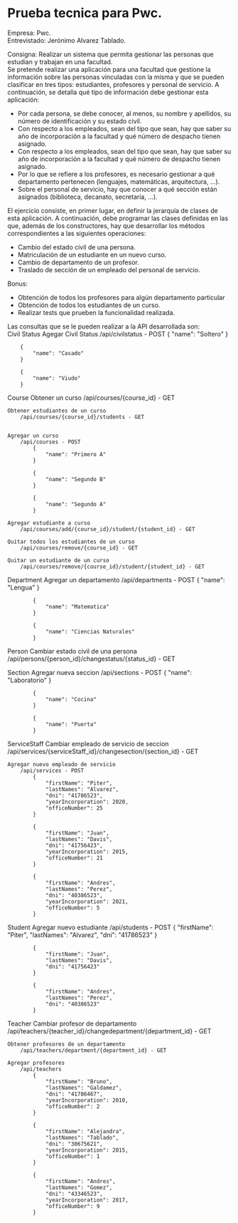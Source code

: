 # Prueba tecnica para Pwc.
Empresa: Pwc.  
Entrevistado: Jerónimo Alvarez Tablado.  

Consigna: Realizar un sistema que permita gestionar las personas que estudian y trabajan en una facultad.  
Se pretende realizar una aplicación para una facultad que gestione la información sobre las personas vinculadas con la misma y que se pueden clasificar en tres tipos: estudiantes, profesores y personal de servicio. A continuación, se detalla qué tipo de información debe gestionar esta aplicación:  

* Por cada persona, se debe conocer, al menos, su nombre y apellidos, su número de identificación y su estado civil.  
* Con respecto a los empleados, sean del tipo que sean, hay que saber su año de incorporación a la facultad y qué número de despacho tienen asignado.  
* Con respecto a los empleados, sean del tipo que sean, hay que saber su año de incorporación a la facultad y qué número de despacho tienen asignado.  
* Por lo que se refiere a los profesores, es necesario gestionar a qué departamento pertenecen (lenguajes, matemáticas, arquitectura, ...).  
* Sobre el personal de servicio, hay que conocer a qué sección están asignados (biblioteca, decanato, secretaría, ...).  

El ejercicio consiste, en primer lugar, en definir la jerarquía de clases de esta aplicación. A continuación, debe programar las clases definidas en las que, además de los constructores, hay que desarrollar los métodos correspondientes a las siguientes operaciones:  

* Cambio del estado civil de una persona.  
* Matriculación de un estudiante en un nuevo curso.  
* Cambio de departamento de un profesor.  
* Traslado de sección de un empleado del personal de servicio.  

Bonus:  

* Obtención de todos los profesores para algún departamento particular  
* Obtención de todos los estudiantes de un curso.  
* Realizar tests que prueben la funcionalidad realizada.  

Las consultas que se le pueden realizar a la API desarrollada son:  
Civil Status
    Agegar Civil Status
    /api/civilstatus - POST
        {
            "name": "Soltero"
        }

        {
            "name": "Casado"
        }

        {
            "name": "Viudo"
        }

Course
    Obtener un curso
        /api/courses/{course_id} - GET

    Obtener estudiantes de un curso
        /api/courses/{course_id}/students - GET


    Agregar un curso 
        /api/courses - POST
            {
                "name": "Primero A"
            }
            
            {
                "name": "Segundo B"
            }

            {
                "name": "Segundo A"
            }

    Agregar estudiante a curso
        /api/courses/add/{course_id}/student/{student_id} - GET
        
    Quitar todos los estudiantes de un curso
        /api/courses/remove/{course_id} - GET

    Quitar un estudiante de un curso
        /api/courses/remove/{course_id}/student/{student_id} - GET

Department
    Agregar un departamento
        /api/departments - POST
            {
                "name": "Lengua"
            }

            {
                "name": "Matematica"
            }

            {
                "name": "Ciencias Naturales"
            }

Person
    Cambiar estado civil de una persona
        /api/persons/{person_id}/changestatus/{status_id} - GET

Section
    Agregar nueva seccion
        /api/sections - POST
            {
                "name": "Laboratorio"
            }

            {
                "name": "Cocina"
            }

            {
                "name": "Puerta"
            }

ServiceStaff
    Cambiar empleado de servicio de seccion
        /api/services/{serviceStaff_id}/changesection/{section_id} - GET

    Agregar nuevo empleado de servicio
        /api/services - POST
            {
                "firstName": "Piter",
                "lastNames": "Alvarez",
                "dni": "41786523",
                "yearIncorporation": 2020,
                "officeNumber": 25
            }

            {
                "firstName": "Juan",
                "lastNames": "Davis",
                "dni": "41756423",
                "yearIncorporation": 2015,
                "officeNumber": 21
            }

            {
                "firstName": "Andres",
                "lastNames": "Perez",
                "dni": "40386523",
                "yearIncorporation": 2021,
                "officeNumber": 5
            }


Student
    Agregar nuevo estudiante
        /api/students - POST
            {
                "firstName": "Piter",
                "lastNames": "Alvarez",
                "dni": "41786523"
            }

            {
                "firstName": "Juan",
                "lastNames": "Davis",
                "dni": "41756423"
            }

            {
                "firstName": "Andres",
                "lastNames": "Perez",
                "dni": "40386523"
            }

Teacher
    Cambiar profesor de departamento
        /api/teachers/{teacher_id}/changedepartment/{department_id} - GET

    Obtener profesores de un departamento
        /api/teachers/department/{department_id} - GET

    Agregar profesores
        /api/teachers
            {
                "firstName": "Bruno",
                "lastNames": "Galdamez",
                "dni": "41786467",
                "yearIncorporation": 2010,
                "officeNumber": 2
            }

            {
                "firstName": "Alejandra",
                "lastNames": "Tablado",
                "dni": "30675621",
                "yearIncorporation": 2015,
                "officeNumber": 1
            }

            {
                "firstName": "Andres",
                "lastNames": "Gomez",
                "dni": "43346523",
                "yearIncorporation": 2017,
                "officeNumber": 9
            }
